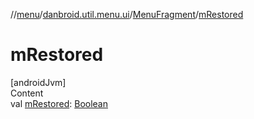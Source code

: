 //[menu](../../index.md)/[danbroid.util.menu.ui](../index.md)/[MenuFragment](index.md)/[mRestored](m-restored.md)



# mRestored  
[androidJvm]  
Content  
val [mRestored](m-restored.md): [Boolean](https://kotlinlang.org/api/latest/jvm/stdlib/kotlin/-boolean/index.html)  



